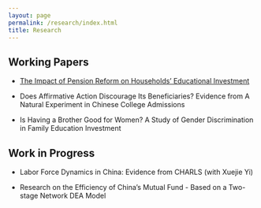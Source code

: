 ```yaml
---
layout: page
permalink: /research/index.html
title: Research
---
```


## Working Papers

- [The Impact of Pension Reform on Households’ Educational Investment](file/JMP-DeyinJIA.pdf)
<!---    - Abstract -->

- Does Affirmative Action Discourage Its Beneficiaries? Evidence from A Natural Experiment in Chinese College Admissions
<!---    - Abstract -->

- Is Having a Brother Good for Women? A Study of Gender Discrimination in Family Education Investment
<!---    - Abstract -->



## Work in Progress

- Labor Force Dynamics in China: Evidence from CHARLS (with Xuejie Yi)

- Research on the Efficiency of China’s Mutual Fund - Based on a Two-stage Network DEA Model
